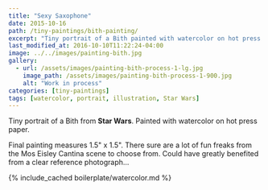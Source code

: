 ```yaml
---
title: "Sexy Saxophone"
date: 2015-10-16
path: /tiny-paintings/bith-painting/
excerpt: "Tiny portrait of a Bith painted with watercolor on hot press paper."
last_modified_at: 2016-10-10T11:22:24-04:00
image: ../../images/painting-bith.jpg
gallery:
  - url: /assets/images/painting-bith-process-1-lg.jpg
    image_path: /assets/images/painting-bith-process-1-900.jpg
    alt: "Work in process"
categories: [tiny-paintings]
tags: [watercolor, portrait, illustration, Star Wars]
---
```


Tiny portrait of a Bith from **Star Wars**. Painted with watercolor on hot press paper.

Final painting measures 1.5\" x 1.5\". There sure are a lot of fun freaks from the Mos Eisley Cantina scene to choose from. Could have greatly benefited from a clear reference photograph...

{% include_cached boilerplate/watercolor.md %}
